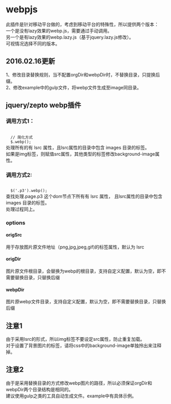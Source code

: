 # webpjs

此插件是针对移动平台做的，考虑到移动平台的特殊性，所以提供两个版本：<br/>
一个是没有lazy效果的webp.js，需要通过手动调用。<br/>
另一个是有lazy效果的webp.lazy.js（基于jquery.lazy.js修改）。<br/>
可视情况选择不同的版本。

## 2016.02.16更新
1、修改目录替换规则，当不配置orgDir和webpDir时，不替换目录，只提换后缀。<br/>
2、修改example中的gulp文件，将webp文件生成至image同目录。

## jquery/zepto webp插件

### 调用方式1：
<code>
  // 简化方式
  $.webp();
</code>
处理所有的有 lsrc 属性，且lsrc属性的目录中包含 images 目录的标签。<br/>
如果是img标签，则赋值src属性，其他类型的标签修改background-image属性。

### 调用方式2:
<code>
  $('.p3').webp();
</code>
查找处理.page.p3 这个dom节点下所有有 lsrc 属性， 且lsrc属性的目录中包含 images 目录的标签。<br/>
处理过程同上。<br/>

### options
#### origSrc 
用于存放图片原文件地址（png,jpg,jpeg,gif)的标签属性，默认为 lsrc
#### origDir 
图片原文件根目录，会替换为webp的根目录，支持自定义配置，默认为空，即不需要替换目录，只替换后缀
#### webpDir 
图片原webp文件目录，支持自定义配置，默认为空，即不需要替换目录，只替换后缀

## 注意1
由于采用lsrc的形式，所以img标签不要设定src属性，防止重复加载。<br/>
对于设置了背景图片的标签，请将css中的background-image单独拎出来注释掉。

## 注意2
由于是采用替换目录的方式修改webp图片的路径，所以必须保证orgDir和webpDir两个目录结构是相同的。<br/>
建议使用gulp之类的工具自动生成文件。example中有具体示例。


